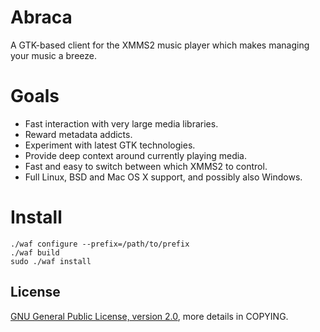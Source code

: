 Abraca
======
A GTK-based client for the XMMS2 music player which makes managing
your music a breeze.

Goals
=====
* Fast interaction with very large media libraries.
* Reward metadata addicts.
* Experiment with latest GTK technologies.
* Provide deep context around currently playing media.
* Fast and easy to switch between which XMMS2 to control.
* Full Linux, BSD and Mac OS X support, and possibly also Windows.

Install
=======
    ./waf configure --prefix=/path/to/prefix
    ./waf build
    sudo ./waf install

License
-------
[GNU General Public License, version 2.0](https://www.gnu.org/licenses/gpl-2.0.html), more details in COPYING.
